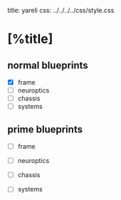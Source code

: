 title: yareli
css:   ../../../../css/style.css

[%title]
========

normal blueprints
-----------------

- [X] frame
- [ ] neuroptics
- [ ] chassis
- [ ] systems

prime blueprints
-----------------

- [ ] frame
- [ ] neuroptics
- [ ] chassis
- [ ] systems

